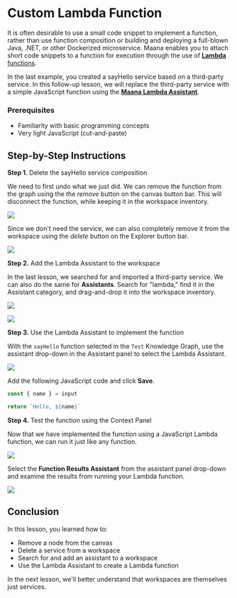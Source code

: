 # Custom Lambda Function

It is often desirable to use a small code snippet to implement a function, rather than use function composition or building and deploying a full-blown Java, .NET, or other Dockerized microservice.  Maana enables you to attach short code snippets to a function for execution through the use of [**Lambda** functions](https://en.wikipedia.org/wiki/Anonymous_function).

In the last example, you created a sayHello service based on a third-party service.  In this follow-up lesson, we will replace the third-party service with a simple JavaScript function using the [**Maana Lambda Assistant**](https://maana.gitbook.io/q/v/3.2.1/catalog/assistants#lambda-assistant).

### Prerequisites

* Familiarity with basic programming concepts
* Very light JavaScript \(cut-and-paste\)

## Step-by-Step Instructions

**Step 1.**  Delete the sayHello service composition

We need to first undo what we just did.  We can remove the function from the graph using the the _remove_ button on the canvas button bar.  This will disconnect the function, while keeping it in the workspace inventory.

![](../../../.gitbook/assets/remove-hello.png)

Since we don't need the service, we can also completely remove it from the workspace using the _delete_ button on the Explorer button bar.

![](../../../.gitbook/assets/delete-service.png)

**Step 2.**  Add the Lambda Assistant to the workspace

In the last lesson, we searched for and imported a third-party service.  We can also do the same for **Assistants**.  Search for "lambda," find it in the Assistant category, and drag-and-drop it into the workspace inventory.

![](../../../.gitbook/assets/lambda-search.png)

![](../../../.gitbook/assets/lamdba-inventory.png)

**Step 3.** Use the Lambda Assistant to implement the function

With the `sayHello` function selected in the `Test` Knowledge Graph, use the assistant drop-down in the Assistant panel to select the Lambda Assistant.

![](../../../.gitbook/assets/sayhello-lambda.png)

Add the following JavaScript code and click **Save**.

```javascript
const { name } = input

return `Hello, ${name}`
```

**Step 4.** Test the function using  the Context Panel

Now that we have implemented the function using a JavaScript Lambda function, we can run it just like any function.

![](../../../.gitbook/assets/say-hello-kriti.png)

Select the **Function Results Assistant** from the assistant panel drop-down and examine the results from running your Lambda function.

![](../../../.gitbook/assets/say-hello-kriti-results.png)

## Conclusion

In this lesson, you learned how to:

* Remove a node from the canvas
* Delete a service from a workspace
* Search for and add an assistant to a workspace
* Use the Lambda Assistant to create a Lambda function

In the next lesson, we'll better understand that workspaces are themselves just services.

